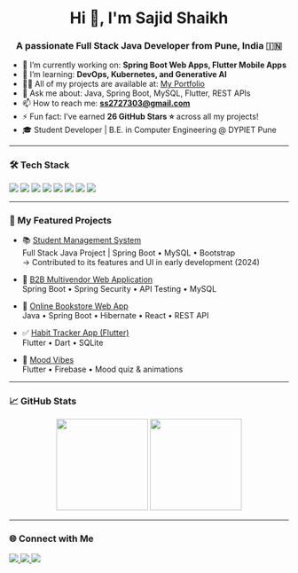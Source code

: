 <h1 align="center">Hi 👋, I'm Sajid Shaikh</h1>
<h3 align="center">A passionate Full Stack Java Developer from Pune, India 🇮🇳</h3>

- 🔭 I’m currently working on: **Spring Boot Web Apps, Flutter Mobile Apps**
- 🌱 I’m learning: **DevOps, Kubernetes, and Generative AI**
- 👨‍💻 All of my projects are available at: [My Portfolio](https://sajidshaikhportfolio.netlify.app)
- 💬 Ask me about: Java, Spring Boot, MySQL, Flutter, REST APIs
- 📫 How to reach me: **ss2727303@gmail.com**
- ⚡ Fun fact: I’ve earned **26 GitHub Stars ⭐** across all my projects!
- 🎓 Student Developer | B.E. in Computer Engineering @ DYPIET Pune

---

### 🛠️ Tech Stack
<p align="left">
  <img src="https://img.shields.io/badge/Java-ED8B00?style=flat&logo=java&logoColor=white"/>
  <img src="https://img.shields.io/badge/Spring%20Boot-6DB33F?style=flat&logo=spring-boot&logoColor=white"/>
  <img src="https://img.shields.io/badge/React-20232A?style=flat&logo=react&logoColor=61DAFB"/>
  <img src="https://img.shields.io/badge/MySQL-00758F?style=flat&logo=mysql&logoColor=white"/>
  <img src="https://img.shields.io/badge/Flutter-02569B?style=flat&logo=flutter&logoColor=white"/>
  <img src="https://img.shields.io/badge/Postman-FF6C37?style=flat&logo=postman&logoColor=white"/>
  <img src="https://img.shields.io/badge/GitHub-181717?style=flat&logo=github&logoColor=white"/>
  <img src="https://img.shields.io/badge/Docker-2496ED?style=flat&logo=docker&logoColor=white"/>
</p>

---

### 🚀 My Featured Projects

- 📚 [Student Management System](https://github.com/sajidbaba1/Student-Management-System-plus)  
  Full Stack Java Project | Spring Boot • MySQL • Bootstrap  
  → Contributed to its features and UI in early development (2024)

- 🛒 [B2B Multivendor Web Application](https://github.com/sajidbaba1/B2B-E-Commeerce-Multivendor-Web-Application)  
  Spring Boot • Spring Security • API Testing • MySQL

- 📖 [Online Bookstore Web App](https://github.com/sajidbaba1)  
  Java • Spring Boot • Hibernate • React • REST API

- ✅ [Habit Tracker App (Flutter)](https://github.com/sajidbaba1/Habit-Tracker-App)  
  Flutter • Dart • SQLite

- 🎵 [Mood Vibes](https://moodapps.netlify.app)  
  Flutter • Firebase • Mood quiz & animations

---

### 📈 GitHub Stats
<p align="center">
  <img src="https://github-readme-stats.vercel.app/api?username=sajidbaba1&show_icons=true&theme=radical" height="165"/>
  <img src="https://github-readme-stats.vercel.app/api/top-langs/?username=sajidbaba1&layout=compact&theme=radical" height="165"/>
</p>

---

### 🌐 Connect with Me
<p align="left">
  <a href="https://linkedin.com/in/sajid-shaikh-1a7300252" target="_blank">
    <img src="https://img.shields.io/badge/LinkedIn-0A66C2?style=flat&logo=linkedin&logoColor=white" />
  </a>
  <a href="mailto:ss2727303@gmail.com" target="_blank">
    <img src="https://img.shields.io/badge/Gmail-D14836?style=flat&logo=gmail&logoColor=white" />
  </a>
  <a href="https://sajidshaikhportfolio.netlify.app" target="_blank">
    <img src="https://img.shields.io/badge/Portfolio-000?style=flat&logo=firefox&logoColor=white" />
  </a>
</p>
